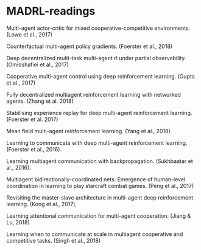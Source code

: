 # MADRL-readings


Multi-agent actor-critic for mixed cooperative-competitive environments. (Lowe et al., 2017)

Counterfactual multi-agent policy gradients. (Foerster et al., 2018)

Deep decentralized multi-task multi-agent rl under partial observability. (Omidshafiei et al., 2017)

Cooperative multi-agent control using deep reinforcement learning. (Gupta et al., 2017)

Fully decentralized multiagent reinforcement learning with networked agents. (Zhang et al. 2018) 








Stabilising experience replay for deep multi-agent reinforcement learning. (Foerster et al. 2017)

Mean field multi-agent reinforcement learning. (Yang et al., 2018).




Learning to communicate with deep multi-agent reinforcement learning.(Foerster et al., 2016).

Learning multiagent communication with backpropagation. (Sukhbaatar et al., 2016).

Multiagent bidirectionally-coordinated nets: Emergence of human-level coordination in learning to play starcraft combat games. (Peng et al., 2017)

Revisiting the master-slave architecture in multi-agent deep reinforcement learning. (Kong et al., 2017),








Learning attentional communication for multi-agent cooperation. (Jiang & Lu, 2018)

Learning when to communicate at scale in multiagent cooperative and competitive tasks. (Singh et al., 2018)

